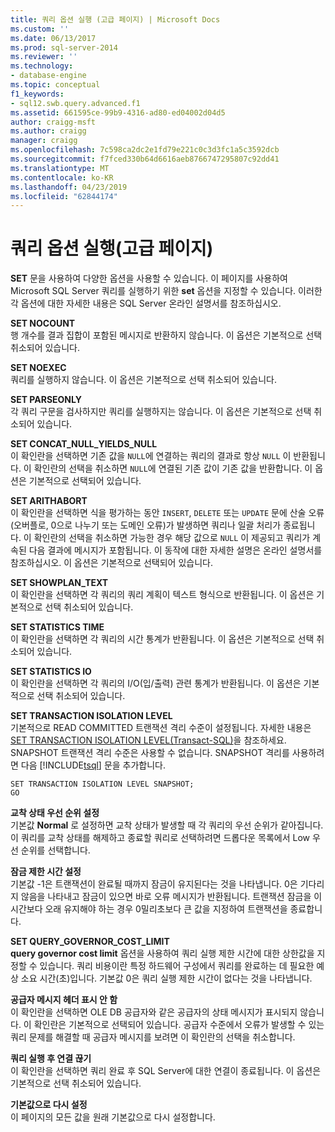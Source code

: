 ```yaml
---
title: 쿼리 옵션 실행 (고급 페이지) | Microsoft Docs
ms.custom: ''
ms.date: 06/13/2017
ms.prod: sql-server-2014
ms.reviewer: ''
ms.technology:
- database-engine
ms.topic: conceptual
f1_keywords:
- sql12.swb.query.advanced.f1
ms.assetid: 661595ce-99b9-4316-ad80-ed04002d04d5
author: craigg-msft
ms.author: craigg
manager: craigg
ms.openlocfilehash: 7c598ca2dc2e1fd79e221c0c3d3fc1a5c3592dcb
ms.sourcegitcommit: f7fced330b64d6616aeb8766747295807c92dd41
ms.translationtype: MT
ms.contentlocale: ko-KR
ms.lasthandoff: 04/23/2019
ms.locfileid: "62844174"
---
```

# <a name="query-options-execution-advanced-page"></a>쿼리 옵션 실행(고급 페이지)
  **SET** 문을 사용하여 다양한 옵션을 사용할 수 있습니다. 이 페이지를 사용하여 Microsoft SQL Server 쿼리를 실행하기 위한 **set** 옵션을 지정할 수 있습니다. 이러한 각 옵션에 대한 자세한 내용은 SQL Server 온라인 설명서를 참조하십시오.  
  
 **SET NOCOUNT**  
 행 개수를 결과 집합이 포함된 메시지로 반환하지 않습니다. 이 옵션은 기본적으로 선택 취소되어 있습니다.  
  
 **SET NOEXEC**  
 쿼리를 실행하지 않습니다. 이 옵션은 기본적으로 선택 취소되어 있습니다.  
  
 **SET PARSEONLY**  
 각 쿼리 구문을 검사하지만 쿼리를 실행하지는 않습니다. 이 옵션은 기본적으로 선택 취소되어 있습니다.  
  
 **SET CONCAT_NULL_YIELDS_NULL**  
 이 확인란을 선택하면 기존 값을 `NULL`에 연결하는 쿼리의 결과로 항상 `NULL` 이 반환됩니다. 이 확인란의 선택을 취소하면 `NULL`에 연결된 기존 값이 기존 값을 반환합니다. 이 옵션은 기본적으로 선택되어 있습니다.  
  
 **SET ARITHABORT**  
 이 확인란을 선택하면 식을 평가하는 동안 `INSERT`, `DELETE` 또는 `UPDATE` 문에 산술 오류(오버플로, 0으로 나누기 또는 도메인 오류)가 발생하면 쿼리나 일괄 처리가 종료됩니다. 이 확인란의 선택을 취소하면 가능한 경우 해당 값으로 `NULL` 이 제공되고 쿼리가 계속된 다음 결과에 메시지가 포함됩니다. 이 동작에 대한 자세한 설명은 온라인 설명서를 참조하십시오. 이 옵션은 기본적으로 선택되어 있습니다.  
  
 **SET SHOWPLAN_TEXT**  
 이 확인란을 선택하면 각 쿼리의 쿼리 계획이 텍스트 형식으로 반환됩니다. 이 옵션은 기본적으로 선택 취소되어 있습니다.  
  
 **SET STATISTICS TIME**  
 이 확인란을 선택하면 각 쿼리의 시간 통계가 반환됩니다. 이 옵션은 기본적으로 선택 취소되어 있습니다.  
  
 **SET STATISTICS IO**  
 이 확인란을 선택하면 각 쿼리의 I/O(입/출력) 관련 통계가 반환됩니다. 이 옵션은 기본적으로 선택 취소되어 있습니다.  
  
 **SET TRANSACTION ISOLATION LEVEL**  
 기본적으로 READ COMMITTED 트랜잭션 격리 수준이 설정됩니다. 자세한 내용은 [SET TRANSACTION ISOLATION LEVEL&#40;Transact-SQL&#41;](/sql/t-sql/statements/set-transaction-isolation-level-transact-sql)을 참조하세요. SNAPSHOT 트랜잭션 격리 수준은 사용할 수 없습니다. SNAPSHOT 격리를 사용하려면 다음 [!INCLUDE[tsql](../includes/tsql-md.md)] 문을 추가합니다.  
  
```  
SET TRANSACTION ISOLATION LEVEL SNAPSHOT;  
GO  
```  
  
 **교착 상태 우선 순위 설정**  
 기본값 **Normal** 로 설정하면 교착 상태가 발생할 때 각 쿼리의 우선 순위가 같아집니다. 이 쿼리를 교착 상태를 해제하고 종료할 쿼리로 선택하려면 드롭다운 목록에서 Low 우선 순위를 선택합니다.  
  
 **잠금 제한 시간 설정**  
 기본값 -1은 트랜잭션이 완료될 때까지 잠금이 유지된다는 것을 나타냅니다. 0은 기다리지 않음을 나타내고 잠금이 있으면 바로 오류 메시지가 반환됩니다. 트랜잭션 잠금을 이 시간보다 오래 유지해야 하는 경우 0밀리초보다 큰 값을 지정하여 트랜잭션을 종료합니다.  
  
 **SET QUERY_GOVERNOR_COST_LIMIT**  
 **query governor cost limit** 옵션을 사용하여 쿼리 실행 제한 시간에 대한 상한값을 지정할 수 있습니다. 쿼리 비용이란 특정 하드웨어 구성에서 쿼리를 완료하는 데 필요한 예상 소요 시간(초)입니다. 기본값 0은 쿼리 실행 제한 시간이 없다는 것을 나타냅니다.  
  
 **공급자 메시지 헤더 표시 안 함**  
 이 확인란을 선택하면 OLE DB 공급자와 같은 공급자의 상태 메시지가 표시되지 않습니다. 이 확인란은 기본적으로 선택되어 있습니다. 공급자 수준에서 오류가 발생할 수 있는 쿼리 문제를 해결할 때 공급자 메시지를 보려면 이 확인란의 선택을 취소합니다.  
  
 **쿼리 실행 후 연결 끊기**  
 이 확인란을 선택하면 쿼리 완료 후 SQL Server에 대한 연결이 종료됩니다. 이 옵션은 기본적으로 선택 취소되어 있습니다.  
  
 **기본값으로 다시 설정**  
 이 페이지의 모든 값을 원래 기본값으로 다시 설정합니다.  
  
  
